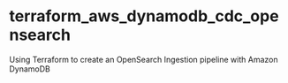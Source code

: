 # terraform_aws_dynamodb_cdc_opensearch
Using Terraform to create an OpenSearch Ingestion pipeline with Amazon DynamoDB
